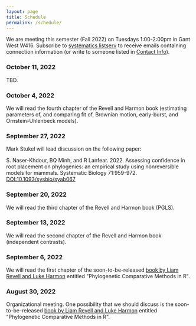 ```yaml
---
layout: page
title: Schedule
permalink: /schedule/
---
```


We are meeting this semester (Fall 2022) on Tuesdays 1:00-2:00pm in Gant West W416. Subscribe to [systematics listserv](/systseminar/listserv/) to receive emails containing connection information (or write to someone listed in [Contact Info](/systseminar/contact-info/)).

### October 11, 2022

TBD.

### October 4, 2022

We will read the fourth chapter of the Revell and Harmon book (estimating parameters of, and comparing fit of, Brownian motion, early-burst, and Ornstein-Uhlenbeck models). 

### September 27, 2022

Mark Stukel will lead discussion on the following paper:

S. Naser-Khdour, BQ Minh, and R Lanfear. 2022. Assessing confidence in root placement on phylogenies: an empirical study using nonreversible models for mammals. Systematic Biology 71:959-972. [DOI:10.1093/sysbio/syab067](https://doi.org/10.1093/sysbio/syab067)

### September 20, 2022

We will read the third chapter of the Revell and Harmon book (PGLS). 

### September 13, 2022

We will read the second chapter of the Revell and Harmon book (independent contrasts). 

### September 6, 2022

We will read the first chapter of the soon-to-be-released [book by Liam Revell and Luke Harmon](https://press.princeton.edu/books/paperback/9780691219035/phylogenetic-comparative-methods-in-r#preview
) entitled "Phylogenetic Comparative Methods in R".

### August 30, 2022

Organizational meeting. One possibility that we should discuss is the soon-to-be-released [book by Liam Revell and Luke Harmon](https://press.princeton.edu/books/paperback/9780691219035/phylogenetic-comparative-methods-in-r
) entitled "Phylogenetic Comparative Methods in R".
